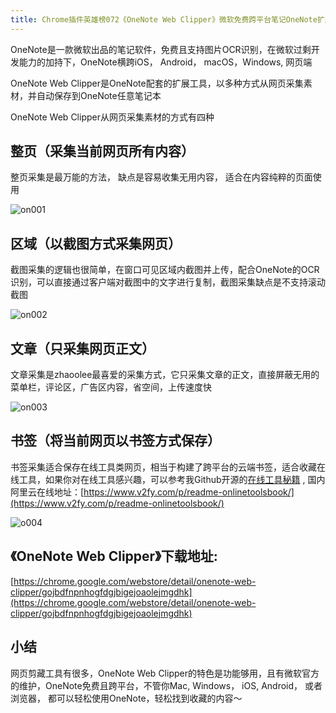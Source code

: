 ```yaml
---
title: Chrome插件英雄榜072《OneNote Web Clipper》微软免费跨平台笔记OneNote扩展程序
---
```


OneNote是一款微软出品的笔记软件，免费且支持图片OCR识别，在微软过剩开发能力的加持下，OneNote横跨iOS， Android， macOS，Windows, 网页端

OneNote Web Clipper是OneNote配套的扩展工具，以多种方式从网页采集素材，并自动保存到OneNote任意笔记本




OneNote Web Clipper从网页采集素材的方式有四种

## 整页（采集当前网页所有内容）

整页采集是最万能的方法， 缺点是容易收集无用内容， 适合在内容纯粹的页面使用

![on001](https://www.v2fy.com/asset/0i/ChromeAppHeroes/page/072_one_note_web_clipper.assets/on001.gif)

## 区域（以截图方式采集网页）

截图采集的逻辑也很简单，在窗口可见区域内截图并上传，配合OneNote的OCR识别，可以直接通过客户端对截图中的文字进行复制，截图采集缺点是不支持滚动截图

![on002](https://www.v2fy.com/asset/0i/ChromeAppHeroes/page/072_one_note_web_clipper.assets/on002.gif)



## 文章（只采集网页正文）

文章采集是zhaoolee最喜爱的采集方式，它只采集文章的正文，直接屏蔽无用的菜单栏，评论区，广告区内容，省空间，上传速度快



![on003](https://www.v2fy.com/asset/0i/ChromeAppHeroes/page/072_one_note_web_clipper.assets/on003.gif)

## 书签（将当前网页以书签方式保存）

书签采集适合保存在线工具类网页，相当于构建了跨平台的云端书签，适合收藏在线工具，如果你对在线工具感兴趣，可以参考我Github开源的[在线工具秘籍](https://github.com/zhaoolee/OnlineToolsBook) , 国内阿里云在线地址：[https://www.v2fy.com/p/readme-onlinetoolsbook/](https://www.v2fy.com/p/readme-onlinetoolsbook/)

![o004](https://www.v2fy.com/asset/0i/ChromeAppHeroes/page/072_one_note_web_clipper.assets/o004.gif)



## 《OneNote Web Clipper》下载地址:



[https://chrome.google.com/webstore/detail/onenote-web-clipper/gojbdfnpnhogfdgjbigejoaolejmgdhk](https://chrome.google.com/webstore/detail/onenote-web-clipper/gojbdfnpnhogfdgjbigejoaolejmgdhk)



## 小结

网页剪藏工具有很多，OneNote Web Clipper的特色是功能够用，且有微软官方的维护，OneNote免费且跨平台，不管你Mac, Windows， iOS, Android， 或者浏览器， 都可以轻松使用OneNote，轻松找到收藏的内容～